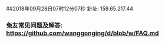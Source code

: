 ##2018年09月28日07时12分07秒 新址: 159.65.217.44
### 兔友常见问题及解答: https://github.com/wanggonging/d/blob/w/FAQ.md
